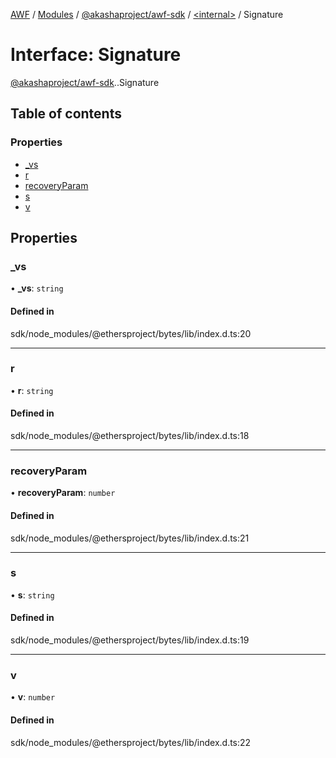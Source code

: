 [AWF](../README.md) / [Modules](../modules.md) / [@akashaproject/awf-sdk](../modules/akashaproject_awf_sdk.md) / [<internal\>](../modules/akashaproject_awf_sdk._internal_.md) / Signature

# Interface: Signature

[@akashaproject/awf-sdk](../modules/akashaproject_awf_sdk.md).[<internal>](../modules/akashaproject_awf_sdk._internal_.md).Signature

## Table of contents

### Properties

- [\_vs](akashaproject_awf_sdk._internal_.Signature.md#_vs)
- [r](akashaproject_awf_sdk._internal_.Signature.md#r)
- [recoveryParam](akashaproject_awf_sdk._internal_.Signature.md#recoveryparam)
- [s](akashaproject_awf_sdk._internal_.Signature.md#s)
- [v](akashaproject_awf_sdk._internal_.Signature.md#v)

## Properties

### \_vs

• **\_vs**: `string`

#### Defined in

sdk/node_modules/@ethersproject/bytes/lib/index.d.ts:20

___

### r

• **r**: `string`

#### Defined in

sdk/node_modules/@ethersproject/bytes/lib/index.d.ts:18

___

### recoveryParam

• **recoveryParam**: `number`

#### Defined in

sdk/node_modules/@ethersproject/bytes/lib/index.d.ts:21

___

### s

• **s**: `string`

#### Defined in

sdk/node_modules/@ethersproject/bytes/lib/index.d.ts:19

___

### v

• **v**: `number`

#### Defined in

sdk/node_modules/@ethersproject/bytes/lib/index.d.ts:22
